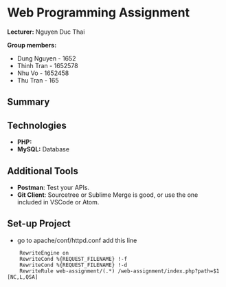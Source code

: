# Web Programming Assignment 
**Lecturer:** Nguyen Duc Thai

**Group members:**
- Dung Nguyen - 1652
- Thinh Tran - 1652578
- Nhu Vo - 1652458
- Thu Tran - 165


## Summary


## Technologies
- **PHP:** 
- **MySQL:** Database

## Additional Tools
- **Postman**: Test your APIs.
- **Git Client**: Sourcetree or Sublime Merge is good, or use the one included in VSCode or Atom.

## Set-up Project

* go to apache/conf/httpd.conf add this line 
```
    RewriteEngine on
    RewriteCond %{REQUEST_FILENAME} !-f
    RewriteCond %{REQUEST_FILENAME} !-d
    RewriteRule web-assignment/(.*) /web-assignment/index.php?path=$1 [NC,L,QSA]
```
